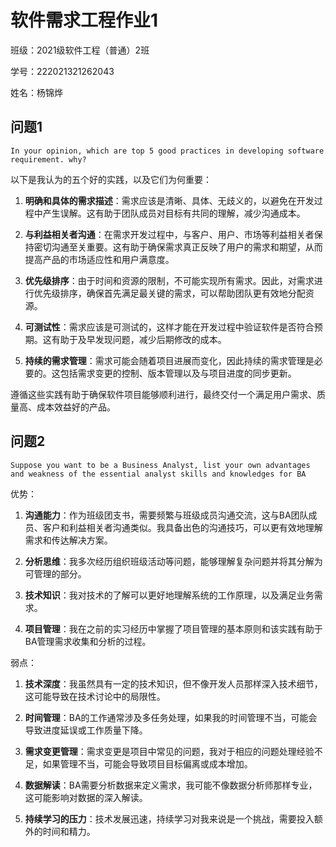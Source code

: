 # 软件需求工程作业1

班级：2021级软件工程（普通）2班

学号：222021321262043

姓名：杨锦烨

## 问题1

`In your opinion, which are top 5 good practices in developing software requirement. why?`



以下是我认为的五个好的实践，以及它们为何重要：

1. **明确和具体的需求描述**：需求应该是清晰、具体、无歧义的，以避免在开发过程中产生误解。这有助于团队成员对目标有共同的理解，减少沟通成本。

2. **与利益相关者沟通**：在需求开发过程中，与客户、用户、市场等利益相关者保持密切沟通至关重要。这有助于确保需求真正反映了用户的需求和期望，从而提高产品的市场适应性和用户满意度。

3. **优先级排序**：由于时间和资源的限制，不可能实现所有需求。因此，对需求进行优先级排序，确保首先满足最关键的需求，可以帮助团队更有效地分配资源。

4. **可测试性**：需求应该是可测试的，这样才能在开发过程中验证软件是否符合预期。这有助于及早发现问题，减少后期修改的成本。

5. **持续的需求管理**：需求可能会随着项目进展而变化，因此持续的需求管理是必要的。这包括需求变更的控制、版本管理以及与项目进度的同步更新。

遵循这些实践有助于确保软件项目能够顺利进行，最终交付一个满足用户需求、质量高、成本效益好的产品。

## 问题2

`Suppose you want to be a Business Analyst, list your own advantages and weakness of the essential analyst skills and knowledges for BA`



优势：

1. **沟通能力**：作为班级团支书，需要频繁与班级成员沟通交流，这与BA团队成员、客户和利益相关者沟通类似。我具备出色的沟通技巧，可以更有效地理解需求和传达解决方案。

2. **分析思维**：我多次经历组织班级活动等问题，能够理解复杂问题并将其分解为可管理的部分。

3. **技术知识**：我对技术的了解可以更好地理解系统的工作原理，以及满足业务需求。

4. **项目管理**：我在之前的实习经历中掌握了项目管理的基本原则和该实践有助于BA管理需求收集和分析的过程。


弱点：

1. **技术深度**：我虽然具有一定的技术知识，但不像开发人员那样深入技术细节，这可能导致在技术讨论中的局限性。

2. **时间管理**：BA的工作通常涉及多任务处理，如果我的时间管理不当，可能会导致进度延误或工作质量下降。

3. **需求变更管理**：需求变更是项目中常见的问题，我对于相应的问题处理经验不足，如果管理不当，可能会导致项目目标偏离或成本增加。

6. **数据解读**：BA需要分析数据来定义需求，我可能不像数据分析师那样专业，这可能影响对数据的深入解读。

7. **持续学习的压力**：技术发展迅速，持续学习对我来说是一个挑战，需要投入额外的时间和精力。
